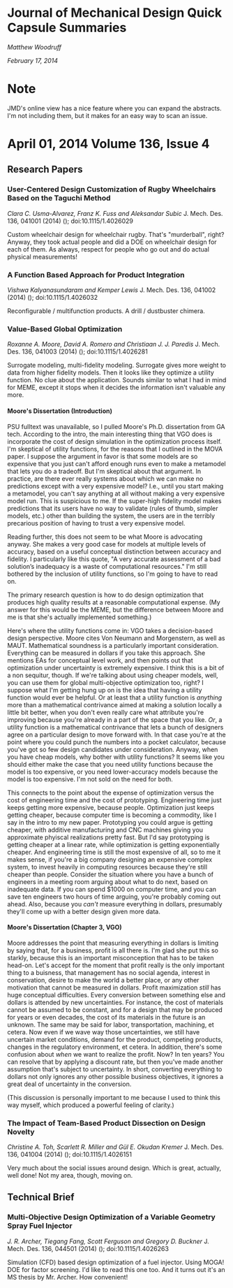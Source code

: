 # Journal of Mechanical Design Quick Capsule Summaries

*Matthew Woodruff*

*February 17, 2014*

# Note

JMD's online view has a nice feature where you can expand the abstracts.
I'm not including them, but it makes for an easy way to scan an issue.

# April 01, 2014 Volume 136, Issue 4

## Research Papers

### User-Centered Design Customization of Rugby Wheelchairs Based on the Taguchi Method
*Clara C. Usma-Alvarez, Franz K. Fuss and Aleksandar Subic*
J. Mech. Des. 136, 041001 (2014) ();   doi:10.1115/1.4026029

Custom wheelchair design for wheelchair rugby.
That's "murderball", right?
Anyway, they took actual people and did a DOE on wheelchair design for each of them.
As always, respect for people who go out and do actual physical measurements!

### A Function Based Approach for Product Integration
*Vishwa Kalyanasundaram and Kemper Lewis*
J. Mech. Des. 136, 041002 (2014) ();   doi:10.1115/1.4026032

Reconfigurable / multifunction products. A drill / dustbuster chimera.

### Value-Based Global Optimization
*Roxanne A. Moore, David A. Romero and Christiaan J. J. Paredis*
J. Mech. Des. 136, 041003 (2014) ();   doi:10.1115/1.4026281

Surrogate modeling, multi-fidelity modeling.  Surrogate gives more weight to data from higher fidelity models.
Then it looks like they optimize a utility function.
No clue about the application.
Sounds similar to what I had in mind for MEME, except it stops when it decides the information isn't valuable any more.

#### Moore's Dissertation (Introduction)


PSU fulltext was unavailable, so I pulled Moore's Ph.D. dissertation from GA tech.
    According to the intro, the main interesting thing that VGO does is incorporate the cost of design simulation in the optimization process itself.
    I'm skeptical of utility functions, for the reasons that I outlined in the MOVA paper.
    I suppose the argument in favor is that some models are so expensive that you just can't afford enough runs even to make a metamodel that lets you do a tradeoff.
    But I'm skeptical about that argument.
    In practice, are there ever really systems about which we can make no predictions except with a very expensive model?
    I.e., until you start making a metamodel, you can't say anything at all without making a very expensive model run.
    This is suspicious to me.
    If the super-high fidelity model makes predictions that its users have no way to validate (rules of thumb, simpler models, etc.) other than building the system, the users are in the terribly precarious position of having to trust a very expensive model.

Reading further, this does not seem to be what Moore is advocating anyway.
    She makes a very good case for models at multiple levels of accuracy, based on a useful conceptual distinction between accuracy and fidelity.
    I particularly like this quote, "A very accurate assessment of a bad solution’s inadequacy is a waste of computational resources."
    I'm still bothered by the inclusion of utility functions, so I'm going to have to read on.

The primary research question is how to do design optimization that produces high quality results at a reasonable computational expense.
    (My answer for this would be the MEME, but the difference between Moore and me is that she's actually implemented something.)

Here's where the utility functions come in: VGO takes a decision-based design perspective. 
    Moore cites Von Neumann and Morgenstern, as well as MAUT.
    Mathematical soundness is a particularly important consideration.
    Everything can be measured in dollars if you take this approach.
    She mentions EAs for conceptual level work, and then points out that optimization under uncertainty is extremely expensive.
    I think this is a bit of a non sequitur, though.
    If we're talking about using cheaper models, well, you can use them for global multi-objective optimization too, right?
    I suppose what I'm getting hung up on is the idea that having a utility function would ever be helpful.
    Or at least that a utility function is *anything* more than a mathematical contrivance aimed at making a solution locally a little bit better, when you don't even really care what attribute you're improving because you're already in a part of the space that you like. 
    *Or*, a utility function is a mathematical contrivance that lets a bunch of designers agree on a particular design to move forward with.
    In that case you're at the point where you could punch the numbers into a pocket calculator, because you've got so few design candidates under consideration.
    Anyway, when you have cheap models, why bother with utility functions?
    It seems like you should either make the case that you need utility functions because the model is too expensive, or you need lower-accuracy models because the model is too expensive.
    I'm not sold on the need for both.

This connects to the point about the expense of optimization versus the cost of engineering time and the cost of prototyping.
    Engineering time just keeps getting more expensive, because people.
    Optimization just keeps getting cheaper, because computer time is becoming a commodity, like I say in the intro to my new paper.
    Prototyping you could argue is getting cheaper, with additive manufacturing and CNC machines giving you approximate phyiscal realizations pretty fast.
    But I'd say prototyping is getting cheaper at a linear rate, while optimization is getting exponentially cheaper.
    And engineering time is still the most expensive of all, so to me it makes sense, if you're a big company designing an expensive complex system, to invest heavily in computing resources because they're still cheaper than people.
    Consider the situation where you have a bunch of engineers in a meeting room arguing about what to do next, based on inadequate data.
    If you can spend $1000 on computer time, and you can save ten engineers two hours of time arguing, you're probably coming out ahead.
    Also, because you *can't* measure everything in dollars, presumably they'll come up with a better design given more data.

#### Moore's Dissertation (Chapter 3, VGO)

Moore addresses the point that measuring everything in dollars is limiting by saying that, for a business, profit is all there is.
    I'm glad she put this so starkly, because this is an important misconception that has to be taken head-on.
    Let's accept for the moment that profit really is the only important thing to a buisness, that management has no social agenda, interest in conservation, desire to make the world a better place, or any other motivation that cannot be measured in dollars.
    Profit maximization *still* has huge conceptual difficulties.
    Every conversion between something else and dollars is attended by new uncertainties.
    For instance, the cost of materials cannot be assumed to be constant, and for a design that may be produced for years or even decades, the cost of its materials in the future is an unknown.
    The same may be said for labor, transportation, machining, et cetera.
    Now even if we wave way those uncertainties, we still have uncertain market conditions, demand for the product, competing products, changes in the regulatory environment, et cetera.
    In addition, there's some confusion about *when* we want to realize the profit.
    Now?  In ten years?
    You can resolve that by applying a discount rate, but then you've made another assumption that's subject to uncertainty.
    In short, converting everything to dollars not only ignores any other possible business objectives, it ignores a great deal of uncertainty in the conversion.

(This discussion is personally important to me because I used to think this way myself, which produced a powerful feeling of clarity.)

### The Impact of Team-Based Product Dissection on Design Novelty
 *Christine A. Toh, Scarlett R. Miller and Gül E. Okudan Kremer*
J. Mech. Des. 136, 041004 (2014) ();   doi:10.1115/1.4026151

Very much about the social issues around design.
    Which is great, actually, well done!
    Not my area, though, moving on.

## Technical Brief

### Multi-Objective Design Optimization of a Variable Geometry Spray Fuel Injector
 *J. R. Archer, Tiegang Fang, Scott Ferguson and Gregory D. Buckner*
J. Mech. Des. 136, 044501 (2014) ();   doi:10.1115/1.4026263

Simulation (CFD) based design optimization of a fuel injector.
    Using MOGA!
    DOE for factor screening.
    I'd like to read this one too.
    And it turns out it's an MS thesis by Mr. Archer.  How convenient!



<!--
vim:ts=4:sw=4:expandtab:wrap lbr
-->
